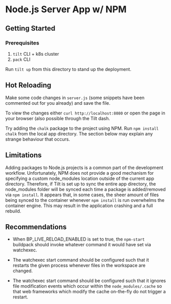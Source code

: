 # Node.js Server App w/ NPM

## Getting Started

### Prerequisites
1. `tilt` CLI + k8s cluster
1. `pack` CLI

Run `tilt up` from this directory to stand up the deployment.

## Hot Reloading

Make some code changes in `server.js` (some snippets have been
commented out for you already) and save the file.

To view the changes either `curl http://localhost:8080` or open the page in your browser (also possible through the Tilt dash.

Try adding the `chalk` package to the project using NPM. Run `npm install chalk` from the local app directory. The section below may
explain any strange behaviour that occurs.

## Limitations 

Adding packages to Node.js projects is a common part of the development
workflow. Unfortunately, NPM does not provide a good mechanism for specifying a
custom node_modules location outside of the current app directory.  Therefore,
if Tilt is set up to sync the entire app directory, the node_modules folder
will be synced each time a package is added/removed via `npm install`. It
appears that, in some cases, the sheer amount of files being synced to the
container whenever `npm install` is run overwhelms the container engine. This
may result in the application crashing and a full rebuild. 

## Recommendations

- When BP_LIVE_RELOAD_ENABLED is set to true, the `npm-start` buildpack should
  invoke whatever command it would have set via watchexec.

- The watchexec start command should be configured such that it restarts the
  given process whenever files in the workspace are changed.

- The watchexec start command should be configured such that it ignores file
  modification events which occur within the `node_modules/.cache` so that web
  frameworks which modify the cache on-the-fly do not trigger a restart. 
